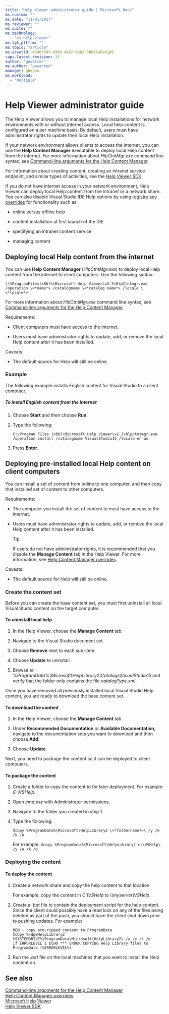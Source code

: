 ```yaml
---
title: "Help Viewer administrator guide | Microsoft Docs"
ms.custom: ""
ms.date: "11/01/2017"
ms.reviewer: ""
ms.suite: ""
ms.technology: 
  - "vs-help-viewer"
ms.tgt_pltfrm: ""
ms.topic: "article"
ms.assetid: 4340c69f-b96b-4932-bb82-38b16a5ab149
caps.latest.revision: 13
author: "gewarren"
ms.author: "gewarren"
manager: ghogen
ms.workload: 
  - "multiple"
---
```

# Help Viewer administrator guide
The Help Viewer allows you to manage local Help installations for network environments with or without internet access. Local help content is configured on a per machine basis. By default, users must have administrator rights to update their local Help installation.  
  
If your network environment allows clients to access the internet, you can use the **Help Content Manager** executable to deploy local Help content from the internet. For more information about *HlpCtntMgr.exe* command line syntax, see [Command-line arguments for the Help Content Manager](../ide/command-line-arguments-for-the-help-content-manager.md).

For information about creating content, creating an intranet service endpoint, and similar types of activities, see the [Help Viewer SDK](../extensibility/internals/microsoft-help-viewer-sdk.md).  
  
If you do not have internet access in your network environment, Help Viewer can deploy local Help content from the intranet or a network share. You can also disable Visual Studio IDE Help options by using [registry key overrides](../ide/help-content-manager-overrides.md) for functionality such as:

- online versus offline help

- content installation at first launch of the IDE

- specifying an intranet content service

- managing content 
  
## Deploying local Help content from the internet  
You can use **Help Content Manager** (*HlpCtntMgr.exe*) to deploy local Help content from the internet to client computers. Use the following syntax:  
  
```
\\%ProgramFiles(x86)%\Microsoft Help Viewer\v2.3\HlpCtntmgr.exe /operation \<*name*> /catalogname \<*catalog name*> /locale \<*locale*>
```
  
For more information about *HlpCtntMgr.exe* command line syntax, see [Command-line arguments for the Help Content Manager](../ide/command-line-arguments-for-the-help-content-manager.md).  
  
Requirements:  
  
-   Client computers must have access to the internet.  
  
-   Users must have administrator rights to update, add, or remove the local Help content after it has been installed.  


Caveats:  
  
-   The default source for Help will still be online.
  
### Example  
The following example installs English content for Visual Studio to a client computer.  
  
##### To install English content from the internet  
  
1.  Choose **Start** and then choose **Run**.  
  
2.  Type the following:  
  
     `C:\Program Files (x86)\Microsoft Help Viewer\v2.3\hlpctntmgr.exe /operation install /catalogname VisualStudio15 /locale en-us`  
  
3.  Press **Enter**.  
  
## Deploying pre-installed local Help content on client computers
You can install a set of content from online to one computer, and then copy that installed set of content to other computers.  
  
Requirements:  
  
-   The computer you install the set of content to must have access to the internet.  
  
-   Users must have administrator rights to update, add, or remove the local Help content after it has been installed.  
  
    > [!TIP]
    >  If users do not have administrator rights, it is recommended that you disable the **Manage Content** tab in the Help Viewer. For more information, see [Help Content Manager overrides](../ide/help-content-manager-overrides.md).  
  
Caveats:
  
-   The default source for Help will still be online.
  
### Create the content set  
Before you can create the base content set, you must first uninstall all local Visual Studio content on the target computer.  
  
#### To uninstall local help  
  
1.  In the Help Viewer, choose the **Manage Content** tab.  
  
2.  Navigate to the Visual Studio document set.  
  
3.  Choose **Remove** next to each sub-item.  
  
4.  Choose **Update** to uninstall.
  
5.  Browse to *%ProgramData%\Microsoft\HelpLibrary2\Catalogs\VisualStudio15* and verify that the folder only contains the file *catalogType.xml*.  
  
 Once you have removed all previously installed local Visual Studio Help content, you are ready to download the base content set.  
  
#### To download the content  
  
1.  In the Help Viewer, choose the **Manage Content** tab.  
  
2.  Under **Recommended Documentation** or **Available Documentation**, navigate to the documentation sets you want to download and then choose **Add**.  
  
3.  Choose **Update**.  


Next, you need to package the content so it can be deployed to client computers.  
  
#### To package the content  
  
1.  Create a folder to copy the content to for later deployment. For example: *C:\VSHelp*.  
  
2.  Open *cmd.exe* with Administrator permissions.  
  
3.  Navigate to the folder you created in step 1.  
  
4.  Type the following:  
  
     `Xcopy %ProgramData%\Microsoft\HelpLibrary2 \<*foldername*>\ /y /e /k /o ` 
  
     For example: `Xcopy %ProgramData%\Microsoft\HelpLibrary2 c:\VSHelp\ /y /e /k /o`  
  
### Deploying the content  
  
#### To deploy the content  
  
1.  Create a network share and copy the help content to that location.  
  
     For example, copy the content in *C:\VSHelp* to *\\\myserver\VSHelp*.  
  
2.  Create a *.bat* file to contain the deployment script for the help content. Since the client could possibly have a read lock on any of the files being deleted as part of the push, you should have the client shut down prior to pushing updates. For example:  
  
    ```  
    REM - copy pre-ripped content to ProgramData  
    Xcopy %~dp0HelpLibrary2 %SYSTEMDRIVE%\ProgramData\Microsoft\HelpLibrary2\ /y /e /k /o  
    if ERRORLEVEL 1 ECHO *** ERROR COPYING Help Library files to ProgramData (%ERRORLEVEL%)
    ```  
  
3.  Run the *.bat* file on the local machines that you want to install the Help content on.  
  
## See also
[Command-line arguments for the Help Content Manager](../ide/command-line-arguments-for-the-help-content-manager.md)  
[Help Content Manager overrides](../ide/help-content-manager-overrides.md)  
[Microsoft Help Viewer](../ide/microsoft-help-viewer.md)  
[Help Viewer SDK](../extensibility/internals/microsoft-help-viewer-sdk.md)